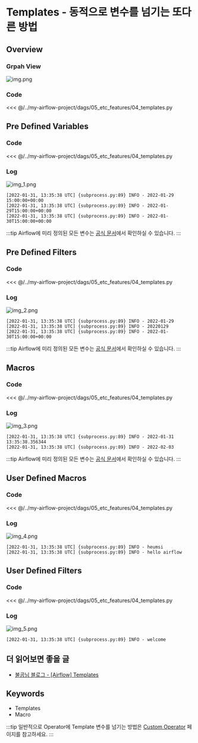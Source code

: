 # Templates - 동적으로 변수를 넘기는 또다른 방법

## Overview

### Grpah View

![img.png](./img.png)

### Code

<<< @/../my-airflow-project/dags/05_etc_features/04_templates.py

## Pre Defined Variables

### Code

<<< @/../my-airflow-project/dags/05_etc_features/04_templates.py

### Log

![img_1.png](./img_1.png)

```
[2022-01-31, 13:35:38 UTC] {subprocess.py:89} INFO - 2022-01-29 15:00:00+00:00
[2022-01-31, 13:35:38 UTC] {subprocess.py:89} INFO - 2022-01-29T15:00:00+00:00
[2022-01-31, 13:35:38 UTC] {subprocess.py:89} INFO - 2022-01-30T15:00:00+00:00
```

:::tip
Airflow에 미리 정의된 모든 변수는 [공식 문서](https://airflow.apache.org/docs/apache-airflow/stable/templates-ref.html#variables)에서 확인하실 수 있습니다.
:::

## Pre Defined Filters

### Code

<<< @/../my-airflow-project/dags/05_etc_features/04_templates.py

### Log

![img_2.png](./img_2.png)

```
[2022-01-31, 13:35:38 UTC] {subprocess.py:89} INFO - 2022-01-29
[2022-01-31, 13:35:38 UTC] {subprocess.py:89} INFO - 20220129
[2022-01-31, 13:35:38 UTC] {subprocess.py:89} INFO - 2022-01-30T15:00:00+00:00
```

:::tip
Airflow에 미리 정의된 모든 변수는 [공식 문서](https://airflow.apache.org/docs/apache-airflow/stable/templates-ref.html#filters)에서 확인하실 수 있습니다.
:::

## Macros

### Code

<<< @/../my-airflow-project/dags/05_etc_features/04_templates.py

### Log

![img_3.png](./img_3.png)

```
[2022-01-31, 13:35:38 UTC] {subprocess.py:89} INFO - 2022-01-31 13:35:38.356344
[2022-01-31, 13:35:38 UTC] {subprocess.py:89} INFO - 2022-02-03
```

:::tip
Airflow에 미리 정의된 모든 변수는 [공식 문서](https://airflow.apache.org/docs/apache-airflow/stable/templates-ref.html#macros)에서 확인하실 수 있습니다.
:::

## User Defined Macros

### Code

<<< @/../my-airflow-project/dags/05_etc_features/04_templates.py

### Log

![img_4.png](./img_4.png)

```
[2022-01-31, 13:35:38 UTC] {subprocess.py:89} INFO - heumsi
[2022-01-31, 13:35:38 UTC] {subprocess.py:89} INFO - hello airflow
```

## User Defined Filters

### Code

<<< @/../my-airflow-project/dags/05_etc_features/04_templates.py

### Log

![img_5.png](./img_5.png)

```
[2022-01-31, 13:35:38 UTC] {subprocess.py:89} INFO - welcome
```

## 더 읽어보면 좋을 글

- [불곰님 블로그 - [Airflow] Templates](https://brownbears.tistory.com/588)

## Keywords

- Templates
- Macro

:::tip
일반적으로 Operator에 Template 변수를 넘기는 방법은 [Custom Operator](/dags/04-using-various-operators/07-custom-operator/#code) 페이지를 참고하세요.
:::
